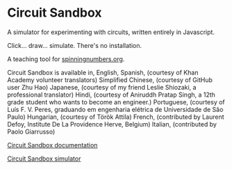 # Circuit Sandbox

A simulator for experimenting with circuits, written entirely in Javascript.

Click... draw... simulate. There's no installation. 

A teaching tool for [spinningnumbers.org](https://spinningnumbers.org).

Circuit Sandbox is available in,
English, 
Spanish, (courtesy of Khan Academy volunteer translators)
Simplified Chinese, (courtesy of GitHub user Zhu Hao)
Japanese, (courtesy of my friend Leslie Shiozaki, a professional translator)
Hindi, (courtesy of Aniruddh Pratap Singh, a 12th grade student who wants to become an engineer.)
Portuguese, (courtesy of Luís F. V. Peres, graduando em engenharia elétrica de Universidade de São Paulo)
Hungarian, (courtesy of Török Attila)
French, (contributed by Laurent Defoy, Institute De La Providence Herve, Belgium)
Italian, (contributed by Paolo Giarrusso)

[Circuit Sandbox documentation](https://spinningnumbers.org/a/circuit-sandbox.html)

[Circuit Sandbox simulator](https://spinningnumbers.org/circuit-sandbox/index.html)